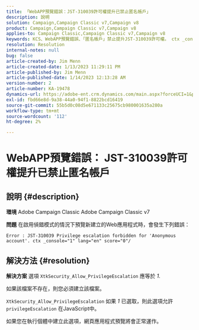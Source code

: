 ```yaml
---
title: 「WebAPP預覽錯誤：JST-310039許可權提升已禁止匿名帳戶」
description: 說明
solution: Campaign,Campaign Classic v7,Campaign v8
product: Campaign,Campaign Classic v7,Campaign v8
applies-to: Campaign Classic,Campaign Classic v7,Campaign v8
keywords: KCS、WebAPP預覽錯誤、「匿名帳戶」禁止提升JST-310039許可權。 ctx _console="1" lang="，ACC，Adobe Campaign Classic，Adobe Campaign Classic v7
resolution: Resolution
internal-notes: null
bug: false
article-created-by: Jim Menn
article-created-date: 1/13/2023 11:29:11 PM
article-published-by: Jim Menn
article-published-date: 1/14/2023 12:13:28 AM
version-number: 2
article-number: KA-19478
dynamics-url: https://adobe-ent.crm.dynamics.com/main.aspx?forceUCI=1&pagetype=entityrecord&etn=knowledgearticle&id=31556c12-9a93-ed11-aad1-6045bd0065f9
exl-id: fbd66e8d-9a38-44a0-94f1-8822bcd16419
source-git-commit: 55b5d0c08d5e671133c25675cb980001635a280a
workflow-type: tm+mt
source-wordcount: '112'
ht-degree: 2%

---
```


# WebAPP預覽錯誤： JST-310039許可權提升已禁止匿名帳戶

## 說明 {#description}


<b>環境</b>
Adobe Campaign Classic Adobe Campaign Classic v7

<b>問題</b>
在啟用偵錯模式的情況下預覽新建立的Web應用程式時，會發生下列錯誤：


```
Error : JST-310039 Privilege escalation forbidden for 'Anonymous account'. ctx _console="1" lang="en" score="0"/
```



## 解決方法 {#resolution}


<b>解決方案</b>
選項 `XtkSecurity_Allow_PrivilegeEscalation` 應等於 *1*.

如果該檔案不存在，則您必須建立該檔案。

`XtkSecurity_Allow_PrivilegeEscalation` 如果 *1* 已選取，則此選項允許 `privilegeEscalation` 在JavaScript中。

如果您在執行個體中建立此選項，網頁應用程式預覽將會正常運作。
